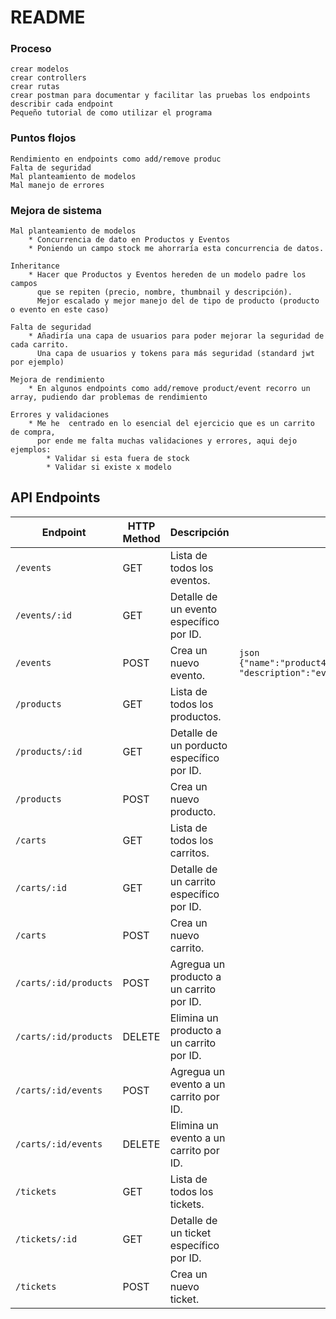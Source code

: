 
# README

### Proceso
```
crear modelos  
crear controllers
crear rutas
crear postman para documentar y facilitar las pruebas los endpoints
describir cada endpoint
Pequeño tutorial de como utilizar el programa
```

### Puntos flojos

```
Rendimiento en endpoints como add/remove produc
Falta de seguridad
Mal planteamiento de modelos
Mal manejo de errores
```

### Mejora de sistema

```
Mal planteamiento de modelos
    * Concurrencia de dato en Productos y Eventos
    * Poniendo un campo stock me ahorraría esta concurrencia de datos.

Inheritance
    * Hacer que Productos y Eventos hereden de un modelo padre los campos
      que se repiten (precio, nombre, thumbnail y descripción).
      Mejor escalado y mejor manejo del de tipo de producto (producto o evento en este caso)

Falta de seguridad
    * Añadiría una capa de usuarios para poder mejorar la seguridad de cada carrito.
      Una capa de usuarios y tokens para más seguridad (standard jwt por ejemplo)  

Mejora de rendimiento
    * En algunos endpoints como add/remove product/event recorro un array, pudiendo dar problemas de rendimiento

Errores y validaciones 
    * Me he  centrado en lo esencial del ejercicio que es un carrito de compra,
      por ende me falta muchas validaciones y errores, aqui dejo ejemplos:
		* Validar si esta fuera de stock
		* Validar si existe x modelo
```	

## API Endpoints

| Endpoint                   | HTTP Method | Descripción                              | Body                    |
| ---------------------------| ----------- | -----------------------------------------|-------------------------|
| `/events`                  | GET         | Lista de todos los eventos.              |				|
| `/events/:id`              | GET         | Detalle de un evento específico por ID.  |				|
| `/events`                  | POST        | Crea un nuevo evento.                    |	```json {"name":"product4","price":50,"thumbnail":"none", "description":"event"} ```	|
| `/products`                | GET         | Lista de todos los productos.            |				|
| `/products/:id`            | GET         | Detalle de un porducto específico por ID.|				|
| `/products`                | POST        | Crea un nuevo producto.                  |				|
| `/carts`                   | GET         | Lista de todos los carritos.             |				|
| `/carts/:id`               | GET         | Detalle de un carrito específico por ID. |				|
| `/carts`                   | POST        | Crea un nuevo carrito.                   |				|
| `/carts/:id/products`      | POST        | Agregua un producto a un carrito por ID. |				|
| `/carts/:id/products`      | DELETE      | Elimina un producto a un carrito por ID. |				|
| `/carts/:id/events`        | POST        | Agregua un evento a un carrito por ID.   |				|
| `/carts/:id/events`        | DELETE      | Elimina un evento a un carrito por ID.   |				|
| `/tickets`                 | GET         | Lista de todos los tickets.              |				|
| `/tickets/:id`             | GET         | Detalle de un ticket específico por ID.  |				|
| `/tickets`                 | POST        | Crea un nuevo ticket.                    |				|

